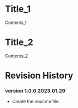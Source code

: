 # Title_1

Contents_1

# Title_2

Contents_2

# Revision History

### version 1.0.0 2023.01.29
* Create the read.me file.
